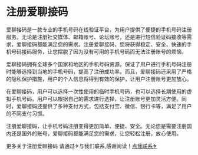 # 注册爱聊接码

爱聊接码是一款专业的手机号码在线验证平台，为用户提供了便捷的手机号码注册服务。无论是注册社交媒体、邮箱账号、论坛账号，还是进行短信验证码接收等需求，爱聊接码都能满足您的需求。注册爱聊接码，您将获得稳定、安全、快速的手机号码接码服务，让您摆脱了因为没有可用的手机号码而无法注册账号的烦恼。

爱聊接码拥有全球多个国家和地区的手机号码资源，保证了用户进行手机号码注册时能够选择到当地的手机号码，提高了注册成功率。而且，爱聊接码还采用了严格的隐私保护措施，用户的个人信息将得到有效的保护，让用户注册账号更加放心。

在爱聊接码，用户可以选择一次性使用的临时手机号码，也可以选择长期使用的虚拟手机号码。用户可以根据自己的需求进行选择，让注册账号更加灵活方便。同时，爱聊接码还提供了多种支付方式，包括支付宝、微信、银行卡等，满足了用户的不同支付习惯。

注册爱聊接码，让手机号码注册变得更加简单、便捷、安全。无论您是需要注册国内还是国外的账号，爱聊接码都能满足您的需求，让您轻松注册，放心使用。

更多关于注册爱聊接码 请通过✈与我们联系,感谢阅读！[点我联系✈](https://ad.G208.com)